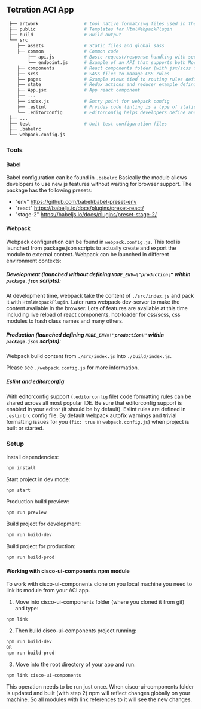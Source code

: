 ## Tetration ACI App

```bash
 ├── artwork                 # tool native format/svg files used in the project for icons and images
 ├── public                  # Templates for HtmlWebpackPlugin
 ├── build                   # Build output
 └── src
    ├── assets               # Static files and global sass
    ├── common               # Common code
        ├── api.js           # Basic request/response handling with secure header logic
        └── endpoint.js      # Example of an API that supports both Mock and Http request based responses
    ├── components           # React components folder (with jsx/scss files)
    ├── scss                 # SASS files to manage CSS rules
    ├── pages                # Example views tied to routing rules defined in App.jsx
    ├── state                # Redux actions and reducer example defining a simple showSidebar action
    ├── App.jsx              # App react component
    ├── ...
    ├── index.js             # Entry point for webpack config
    ├── .eslint              # Prvides code linting is a type of static analysis that is frequently used to find problematic patterns or code that doesn’t adhere to certain style guidelines.
    └── .editorconfig        # EditorConfig helps developers define and maintain consistent coding styles between different editors and IDEs.
 ├── ...
 ├── test                    # Unit test configuration files
 ├── .babelrc
 └── webpack.config.js
```

### Tools
#### Babel
Babel configuration can be found in `.babelrc`
Basically the module allows developers to use new js features without waiting for browser support.
The package has the following presets:
* "env" https://github.com/babel/babel-preset-env
* "react" https://babeljs.io/docs/plugins/preset-react/
* "stage-2" https://babeljs.io/docs/plugins/preset-stage-2/

#### Webpack
Webpack configuration can be found in `webpack.config.js`.
This tool is launched from package.json scripts to actually create and export the module to external context.
Webpack can be launched in different environment contexts:

##### Development (launched without defining `NODE_ENV=\"production\"` within `package.json` scripts):
At development time, webpack take the content of `./src/index.js` and pack it with `HtmlWebpackPlugin`.
 Later runs webpack-dev-server to make the content available in the browser.
 Lots of features are available at this time including live reload of react components, hot-loader for css/scss, css modules to hash class names and many others.

##### Production (launched defining `NODE_ENV=\"production\"` within `package.json` scripts):
Webpack build content from `./src/index.js` into `./build/index.js`.

Please see `./webpack.config.js` for more information.

##### Eslint and editorconfig
With editorconfig support (`.editorconfig` file) code formatting rules can be shared across all most popular IDE. Be sure that editorconfig support is enabled in your editor (it should be by default).
Eslint rules are defined in `.eslintrc` config file. By default webpack autofix warnings and trivial formatting issues for you (`fix: true` in `webpack.config.js`) when project is built or started.


### Setup

Install dependencies:

```bash
npm install
```

Start project in dev mode:

```bash
npm start
```

Production build preview:

```bash
npm run preview
```

Build project for development:

```bash
npm run build-dev
```

Build project for production:

```bash
npm run build-prod
```

#### Working with cisco-ui-components npm module
To work with cisco-ui-components clone on you local machine you need to link its module from your ACI app.

1) Move into cisco-ui-components folder (where you cloned it from git) and type:
```bash
npm link
```

2) Then build cisco-ui-components project running:
```bash
npm run build-dev
OR
npm run build-prod
```

3) Move into the root directory of your app and run:
```bash
npm link cisco-ui-components
```

This operation needs to be run just once. When cisco-ui-components folder is updated and built (with step 2) npm will reflect changes globally on your machine. So all modules with link references to it will see the new changes.


